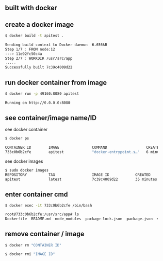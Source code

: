 ## built with docker

## create a docker image
```bash
$ docker build -t apitest .
    
Sending build context to Docker daemon  6.656kB
Step 1/7 : FROM node:12
---> 11e92fc50c4a
Step 2/7 : WORKDIR /usr/src/app
.....
Successfully built 7c39c4009d22
```

## run docker container from image
```bash
$ docker run -p 49160:8080 apitest   
    
Running on http://0.0.0.0:8080
```
## see container/image name/ID
see docker container
```bash
$ docker ps
    
CONTAINER ID        IMAGE               COMMAND                  CREATED             STATUS              PORTS             NAMES
733c0b6b2cfe        apitest             "docker-entrypoint.s…"   6 minutes ago       Up 6 minutes         0.0.0.0:49160->8080/tcp   infallible_meitner
```   
see docker images
```bash
$ sudo docker images
REPOSITORY          TAG                 IMAGE ID            CREATED             SIZE
apitest             latest              7c39c4009d22        35 minutes ago      911MB
```

## enter container cmd
```bash
$ docker exec -it 733c0b6b2cfe /bin/bash
```
```bash    
root@733c0b6b2cfe:/usr/src/app# ls
Dockerfile  README.md  node_modules  package-lock.json  package.json  server.js
```
        
## remove container / image
```bash
$ docker rm "CONTAINER ID"
```
```bash
$ docker rmi "IMAGE ID"
```


